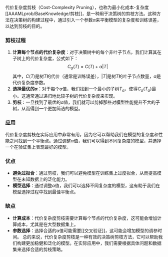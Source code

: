 代价复杂度剪枝（Cost-Complexity Pruning），也称为最小化成本-复杂度[[AAAMLprob/BaseKnowledge/剪枝]]，是一种用于决策树的剪枝方法。这种方法在决策树的构建过程中，通过引入一个参数$\alpha$来平衡模型的复杂度和训练误差，以达到剪枝的目的。
### 剪枝过程
1. **计算每个节点的代价复杂度**：对于决策树中的每个非叶子节点，我们计算其在子树上的代价复杂度，公式如下：
   $$
   C_{\alpha}(T) = C(T) + \alpha |T|
   $$
   其中，$C(T)$是树$T$的代价（通常是训练误差），$|T|$是树$T$的叶子节点数量，$\alpha$是代价复杂度参数。
2. **选择最优的$\alpha$**：对于每个$\alpha$值，我们找到一个最小的子树$T_{\alpha}$，使得$C_{\alpha}(T_{\alpha})$最小。这通常通过递归地比较子树的代价复杂度来实现。
3. **剪枝**：一旦找到了最优的$\alpha$值，我们就可以剪掉那些对模型性能提升不大的子树，从而得到一个更加简洁的模型。
### 应用
代价复杂度剪枝在实际应用中非常有用，因为它可以帮助我们在模型的复杂度和性能之间找到一个平衡点。通过调整$\alpha$值，我们可以得到不同复杂度的模型，并选择一个在验证集上表现最好的模型。
### 优点
- **避免过拟合**：通过剪枝，我们可以避免模型在训练集上过度拟合，从而提高模型在未知数据上的泛化能力。
- **模型选择**：通过调整$\alpha$值，我们可以选择不同复杂度的模型，这有助于我们在模型选择过程中找到最佳平衡点。
### 缺点
- **计算成本**：代价复杂度剪枝需要计算每个节点的代价复杂度，这可能会增加计算成本，尤其是在大型数据集上。
- **参数选择**：选择合适的$\alpha$值可能需要[[交叉验证]]，这可能会增加模型的调参时间。
总的来说，代价复杂度剪枝是一种有效的决策树剪枝方法，它可以帮助我们构建更加稳健和泛化的模型。在实际应用中，我们需要根据具体问题和数据集来选择合适的剪枝策略。
